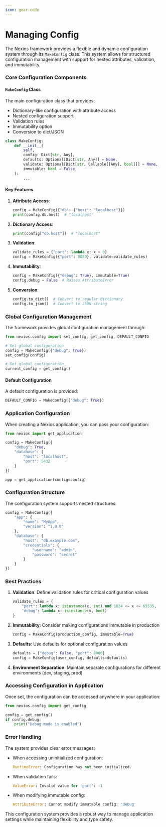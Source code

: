 ```yaml
---
icon: gear-code
---
```


# Managing Config

The Nexios framework provides a flexible and dynamic configuration system through its `MakeConfig` class. This system allows for structured configuration management with support for nested attributes, validation, and immutability.

### Core Configuration Components

#### `MakeConfig` Class

The main configuration class that provides:

* Dictionary-like configuration with attribute access
* Nested configuration support
* Validation rules
* Immutability option
* Conversion to dict/JSON

```python
class MakeConfig:
    def __init__(
        self,
        config: Dict[str, Any],
        defaults: Optional[Dict[str, Any]] = None,
        validate: Optional[Dict[str, Callable[[Any], bool]]] = None,
        immutable: bool = False,
    ):
        ...
```

#### Key Features

1.  **Attribute Access**:

    ```python
    config = MakeConfig({"db": {"host": "localhost"}})
    print(config.db.host)  # "localhost"
    ```
2.  **Dictionary Access**:

    ```python
    print(config["db.host"])  # "localhost"
    ```
3.  **Validation**:

    ```python
    validate_rules = {"port": lambda x: x > 0}
    config = MakeConfig({"port": 8080}, validate=validate_rules)
    ```
4.  **Immutability**:

    ```python
    config = MakeConfig({"debug": True}, immutable=True)
    config.debug = False  # Raises AttributeError
    ```
5.  **Conversion**:

    ```python
    config.to_dict()  # Convert to regular dictionary
    config.to_json()  # Convert to JSON string
    ```

### Global Configuration Management

The framework provides global configuration management through:

```python
from nexios.config import set_config, get_config, DEFAULT_CONFIG

# Set global configuration
config = MakeConfig({"debug": True})
set_config(config)

# Get global configuration
current_config = get_config()
```

#### Default Configuration

A default configuration is provided:

```python
DEFAULT_CONFIG = MakeConfig({"debug": True})
```

### Application Configuration

When creating a Nexios application, you can pass your configuration:

```python
from nexios import get_application

config = MakeConfig({
    "debug": True,
    "database": {
        "host": "localhost",
        "port": 5432
    }
})

app = get_application(config=config)
```

### Configuration Structure

The configuration system supports nested structures:

```python
config = MakeConfig({
    "app": {
        "name": "MyApp",
        "version": "1.0.0"
    },
    "database": {
        "host": "db.example.com",
        "credentials": {
            "username": "admin",
            "password": "secret"
        }
    }
})
```

### Best Practices

1.  **Validation**: Define validation rules for critical configuration values

    ```python
    validate_rules = {
        "port": lambda x: isinstance(x, int) and 1024 <= x <= 65535,
        "debug": lambda x: isinstance(x, bool)
    }
    ```
2.  **Immutability**: Consider making configurations immutable in production

    ```python
    config = MakeConfig(production_config, immutable=True)
    ```
3.  **Defaults**: Use defaults for optional configuration values

    ```python
    defaults = {"debug": False, "port": 8000}
    config = MakeConfig(user_config, defaults=defaults)
    ```
4. **Environment Separation**: Maintain separate configurations for different environments (dev, staging, prod)

### Accessing Configuration in Application

Once set, the configuration can be accessed anywhere in your application:

```python
from nexios.config import get_config

config = get_config()
if config.debug:
    print("Debug mode is enabled")
```

### Error Handling

The system provides clear error messages:

*   When accessing uninitialized configuration:

    ```python
    RuntimeError: Configuration has not been initialized.
    ```
*   When validation fails:

    ```python
    ValueError: Invalid value for 'port': -1
    ```
*   When modifying immutable config:

    ```python
    AttributeError: Cannot modify immutable config: 'debug'
    ```

This configuration system provides a robust way to manage application settings while maintaining flexibility and type safety.
